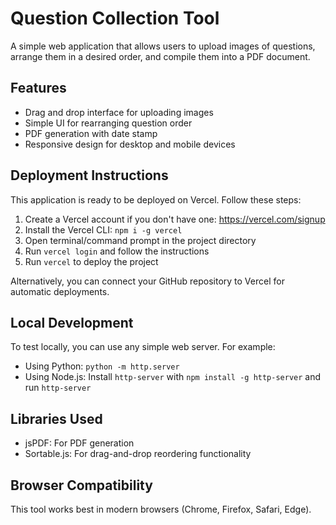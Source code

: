 # Question Collection Tool

A simple web application that allows users to upload images of questions, arrange them in a desired order, and compile them into a PDF document.

## Features

- Drag and drop interface for uploading images
- Simple UI for rearranging question order
- PDF generation with date stamp
- Responsive design for desktop and mobile devices

## Deployment Instructions

This application is ready to be deployed on Vercel. Follow these steps:

1. Create a Vercel account if you don't have one: https://vercel.com/signup
2. Install the Vercel CLI: `npm i -g vercel`
3. Open terminal/command prompt in the project directory
4. Run `vercel login` and follow the instructions
5. Run `vercel` to deploy the project

Alternatively, you can connect your GitHub repository to Vercel for automatic deployments.

## Local Development

To test locally, you can use any simple web server. For example:

- Using Python: `python -m http.server`
- Using Node.js: Install `http-server` with `npm install -g http-server` and run `http-server`

## Libraries Used

- jsPDF: For PDF generation
- Sortable.js: For drag-and-drop reordering functionality

## Browser Compatibility

This tool works best in modern browsers (Chrome, Firefox, Safari, Edge).
